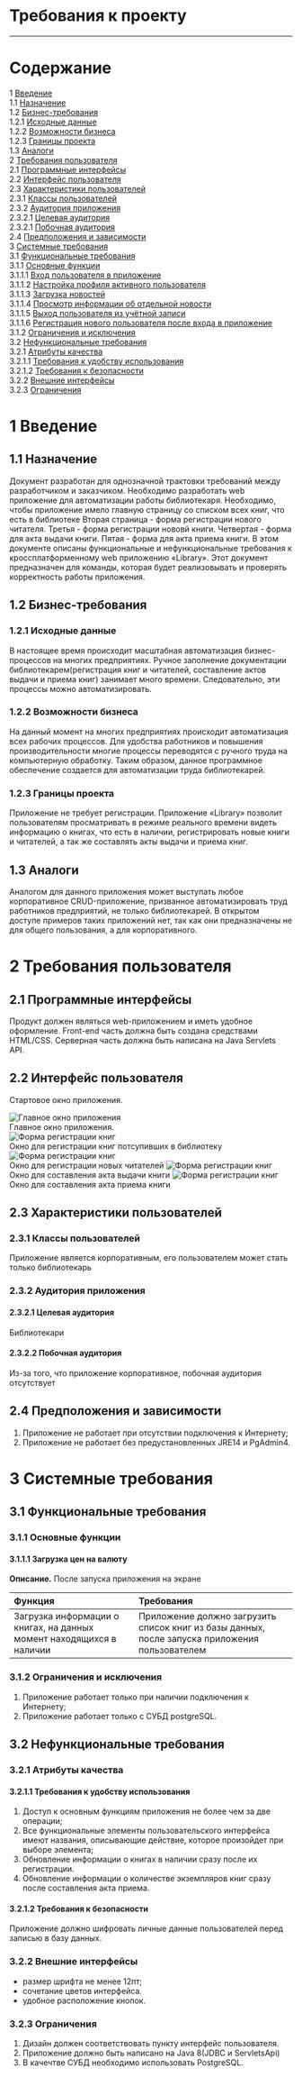 # Требования к проекту
---

# Содержание
1 [Введение](#intro)  
1.1 [Назначение](#appointment)  
1.2 [Бизнес-требования](#business_requirements)  
1.2.1 [Исходные данные](#initial_data)  
1.2.2 [Возможности бизнеса](#business_opportunities)  
1.2.3 [Границы проекта](#project_boundary)  
1.3 [Аналоги](#analogues)  
2 [Требования пользователя](#user_requirements)  
2.1 [Программные интерфейсы](#software_interfaces)  
2.2 [Интерфейс пользователя](#user_interface)  
2.3 [Характеристики пользователей](#user_specifications)  
2.3.1 [Классы пользователей](#user_classes)  
2.3.2 [Аудитория приложения](#application_audience)  
2.3.2.1 [Целевая аудитория](#target_audience)  
2.3.2.1 [Побочная аудитория](#collateral_audience)  
2.4 [Предположения и зависимости](#assumptions_and_dependencies)  
3 [Системные требования](#system_requirements)  
3.1 [Функциональные требования](#functional_requirements)  
3.1.1 [Основные функции](#main_functions)  
3.1.1.1 [Вход пользователя в приложение](#user_logon_to_the_application)  
3.1.1.2 [Настройка профиля активного пользователя](#setting_up_the_profile_of_the_active_user)  
3.1.1.3 [Загрузка новостей](#download_news)  
3.1.1.4 [Просмотр информации об отдельной новости](#view_information_about_an_individual_newsletter)  
3.1.1.5 [Выход пользователя из учётной записи](#active_user_change)  
3.1.1.6 [Регистрация нового пользователя после входа в приложение](#add_new_user)  
3.1.2 [Ограничения и исключения](#restrictions_and_exclusions)  
3.2 [Нефункциональные требования](#non-functional_requirements)  
3.2.1 [Атрибуты качества](#quality_attributes)  
3.2.1.1 [Требования к удобству использования](#requirements_for_ease_of_use)  
3.2.1.2 [Требования к безопасности](#security_requirements)  
3.2.2 [Внешние интерфейсы](#external_interfaces)  
3.2.3 [Ограничения](#restrictions)  

<a name="intro"/>

# 1 Введение

<a name="appointment"/>

## 1.1 Назначение
Документ разработан для однозначной трактовки требований между разработчиком и заказчиком. Необходимо разработать web приложение для автоматизации работы библиотекаря. Необходимо, чтобы приложение имело главную страницу со списком всех книг, что есть в библиотеке Вторая страница - форма регистрации нового читателя. Третья - форма регистрации нововй книги. Четвертая - форма для акта выдачи книги. Пятая - форма для акта приема книги.
В этом документе описаны функциональные и нефункциональные требования к кроссплатформенному web приложению «Library». 
Этот документ предназначен для команды, которая будет реализовывать и проверять корректность работы приложения. 

<a name="business_requirements"/>

## 1.2 Бизнес-требования

<a name="initial_data"/>

### 1.2.1 Исходные данные
В настоящее время происходит масштабная автоматизация бизнес-процессов на многих предприятиях. Ручное заполнение документации библиотекарем(регистрация книг и читателей, составление актов выдачи и приема книг) занимает много времени. Следовательно, эти процессы можно автоматизировать.

<a name="business_opportunities"/>

### 1.2.2 Возможности бизнеса
На данный момент на многих предприятиях происходит автоматизация всех рабочих процессов. Для удобства работников и повышения производительности многие процессы переводятся с ручного труда на компьютерную обработку. Таким образом, данное программное обеспечение создается для автоматизации труда библиотекарей.

<a name="project_boundary"/>

### 1.2.3 Границы проекта
Приложение не требует регистрации.
Приложение «Library» позволит пользователям просматривать в режиме реального времени видеть информацию о книгах, что есть в наличии, регистрировать новые книги и читателей, а так же составлять акты выдачи и приема книг. 

<a name="analogues"/>

## 1.3 Аналоги
Аналогом для данного приложения может выступать любое корпоративное CRUD-приложение, призванное автоматизировать труд работников предприятий, не только библиотекарей. В открытом доступе примеров таких приложений нет, так как они предназначены не для общего пользования, а для корпоративного.

<a name="user_requirements"/>

# 2 Требования пользователя

<a name="software_interfaces"/>

## 2.1 Программные интерфейсы
Продукт должен являться web-приложением и иметь удобное  оформление. Front-end часть должна быть создана средствами HTML/CSS. Серверная часть должна быть написана на Java Servlets API.

<a name="user_interface"/>

## 2.2 Интерфейс пользователя
Стартовое окно приложения.

![Главное окно приложения](https://github.com/vladichek12/TRITPO/blob/main/sapmples/main.jpg)  
Главное окно приложения.   
![Форма регистрации книг](https://github.com/vladichek12/TRITPO/blob/main/sapmples/book_registration.jpg)  
Окно для регистрации книг потсупивших в библиотеку 
![Форма регистрации книг](https://github.com/vladichek12/TRITPO/blob/main/sapmples/reader_registration.jpg)  
Окно для регистрации новых читателей
![Форма регистрации книг](https://github.com/vladichek12/TRITPO/blob/main/sapmples/book_lending.jpg)  
Окно для составления акта выдачи книги 
![Форма регистрации книг](https://github.com/vladichek12/TRITPO/blob/main/sapmples/book_acceptance.jpg)  
Окно для составления акта приема книги


## 2.3 Характеристики пользователей

<a name="user_classes"/>

### 2.3.1 Классы пользователей

Приложение является корпоративным, его пользователем может стать только библиотекарь

<a name="application_audience"/>

### 2.3.2 Аудитория приложения

<a name="target_audience"/>

#### 2.3.2.1 Целевая аудитория
Библиотекари

<a name="collateral_audience"/>

#### 2.3.2.2 Побочная аудитория
Из-за того, что приложение корпоративное, побочная аудитория отсутствует

<a name="assumptions_and_dependencies"/>

## 2.4 Предположения и зависимости
1. Приложение не работает при отсутствии подключения к Интернету;
2. Приложение не работает без предустановленных JRE14 и PgAdmin4.

<a name="system_requirements"/>

# 3 Системные требования

<a name="functional_requirements"/>

## 3.1 Функциональные требования

<a name="main_functions"/>

### 3.1.1 Основные функции

<a name="user_logon_to_the_application"/>


#### 3.1.1.1 Загрузка цен на валюту
**Описание.** После запуска приложения на экране

| Функция | Требования | 
|:---|:---|
| Загрузка информации о книгах, на данных момент находящихся в наличии | Приложение должно загрузить список книг из базы данных, после запуска приложения пользователем |

<a name="restrictions_and_exclusions"/>

### 3.1.2 Ограничения и исключения
1. Приложение работает только при наличии подключения к Интернету;
2. Приложение работает только с СУБД postgreSQL.

<a name="non-functional_requirements"/>

## 3.2 Нефункциональные требования

<a name="quality_attributes"/>

### 3.2.1 Атрибуты качества

<a name="requirements_for_ease_of_use"/>

#### 3.2.1.1 Требования к удобству использования
1. Доступ к основным функциям приложения не более чем за две операции;
2. Все функциональные элементы пользовательского интерфейса имеют названия, описывающие действие, которое произойдет при выборе элемента;
3. Обновление информации о книгах в наличии сразу после их регистрации.
4. Обновление информации о количестве экземпляров книг сразу после составления акта приема.

<a name="security_requirements"/>

#### 3.2.1.2 Требования к безопасности
Приложение должно шифровать личные данные пользователей перед записью в базу данных.

<a name="external_interfaces"/>

### 3.2.2 Внешние интерфейсы
  * размер шрифта не менее 12пт;
  * сочетание цветов интерфейса.
  * удобное расположение кнопок.

<a name="restrictions"/>

### 3.2.3 Ограничения
1. Дизайн должен соответствовать пункту интерфейс пользователя.
2. Приложение должно быть написано на Java 8(JDBC и ServletsApi)
3. В качечтве СУБД необходимо использовать PostgreSQL.
